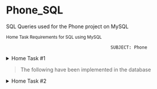 # Phone_SQL
SQL Queries used for the Phone project on MySQL

<sup>Home Task Requirements for SQL using MySQL</sup>


                                            SUBJECT: Phone

<details>

<summary>Home Task #1</summary>

### Requirements for Home task #1

| **Requirements**  | **Implementation** |
| -- | ------------- |
| Create a database schema using MySQL Workbench for the new hierarchy with at leas 12  tables and all relations | ![image](https://github.com/lbeltran5/Phone_SQL/assets/89185145/25933ef1-622a-46a2-8de8-b6c8c1430427)|

> The schema should satisfy the 3 Normal Forms

</details>

> The following have been implemented in the database

<details>

<summary>Home Task #2</summary>

### Requirements for Home task #2

| **Requirements**  | **Implementation** |
| -- | ------------- |
| 10 statements for Insertion | Added 2 SQL files into this repository: Insertion_staments and Insertion_statements_2 |
| 10 statements for Updating | Added 1 SQL files that contains Update_statements | 
| 10 statements for Deletions | Added 1 SQL files that contains Delete_statements |
| 5 alter table. | Added 1 SQL files that contains alteration of tables Alter_Statements |
| 1 big statement to join all tables in the database | Added 1 SQL files that joins all tables from DB |
| 5 statements with left, right, inner, outer joins. | Implementation here |
| 7 statements with aggregate functions and group by and without having | Implementation here |
| 7 statements with aggregate functions and group by and with having | Implementation here |


</details>

